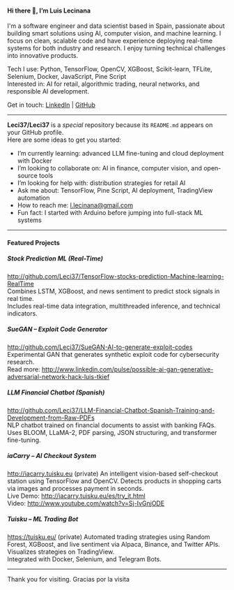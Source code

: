 #### Hi there 👋, I’m Luis Lecinana

I'm a software engineer and data scientist based in Spain, passionate about building smart solutions using AI, computer vision, and machine learning. I focus on clean, scalable code and have experience deploying real-time systems for both industry and research. I enjoy turning technical challenges into innovative products.

Tech I use: Python, TensorFlow, OpenCV, XGBoost, Scikit-learn, TFLite, Selenium, Docker, JavaScript, Pine Script  
Interested in: AI for retail, algorithmic trading, neural networks, and responsible AI development.

Get in touch: [LinkedIn](http://linkedin.com/in/luislcastillo) | [GitHub](http://github.com/Leci37)

---

**Leci37/Leci37** is a _special_ repository because its `README.md` appears on your GitHub profile.  
Here are some ideas to get you started:

- I’m currently learning: advanced LLM fine-tuning and cloud deployment with Docker  
- I’m looking to collaborate on: AI in finance, computer vision, and open-source tools  
- I’m looking for help with: distribution strategies for retail AI  
- Ask me about: TensorFlow, Pine Script, AI deployment, TradingView automation  
- How to reach me: l.lecinana@gmail.com  
- Fun fact: I started with Arduino before jumping into full-stack ML systems

---

#### Featured Projects

##### Stock Prediction ML (Real-Time)
http://github.com/Leci37/TensorFlow-stocks-prediction-Machine-learning-RealTime  
Combines LSTM, XGBoost, and news sentiment to predict stock signals in real time.  
Includes real-time data integration, multithreaded inference, and technical indicators.

##### SueGAN – Exploit Code Generator
http://github.com/Leci37/SueGAN-AI-to-generate-exploit-codes  
Experimental GAN that generates synthetic exploit code for cybersecurity research.  
Read more: http://www.linkedin.com/pulse/possible-ai-gan-generative-adversarial-network-hack-luis-tkief

##### LLM Financial Chatbot (Spanish)
http://github.com/Leci37/LLM-Financial-Chatbot-Spanish-Training-and-Development-from-Raw-PDFs  
NLP chatbot trained on financial documents to assist with banking FAQs.  
Uses BLOOM, LLaMA-2, PDF parsing, JSON structuring, and transformer fine-tuning.

##### iaCarry – AI Checkout System
http://iacarry.tuisku.eu  (private)
An intelligent vision-based self-checkout station using TensorFlow and OpenCV. Detects products in shopping carts via images and processes payment in seconds.  
Live Demo: http://iacarry.tuisku.eu/es/try_it.html  
Video: http://www.youtube.com/watch?v=Sj-IvGnjODE

##### Tuisku – ML Trading Bot
https://tuisku.eu/  (private)
Automated trading strategies using Random Forest, XGBoost, and live sentiment via Alpaca, Binance, and Twitter APIs. Visualizes strategies on TradingView.  
Integrated with Docker, Selenium, and Telegram Bots.


---

Thank you for visiting. Gracias por la visita

